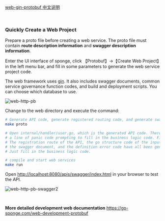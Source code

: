 [web-gin-protobuf 中文说明](https://www.bilibili.com/read/cv23040234)

<br>

### Quickly Create a Web Project

Prepare a proto file before creating a web service. The proto file must contain **route description information** and **swagger description information**.

Enter the UI interface of sponge, click 【Protobuf】→【Create Web Project】in the left menu bar, and fill in some parameters to generate the web service project code.

The web framework uses [gin](https://github.com/gin-gonic/gin). It also includes swagger documents, common service governance function codes, and build and deployment scripts. You can choose which database to use.

![web-http-pb](https://raw.githubusercontent.com/zhufuyi/sponge_examples/main/assets/en_web-http-pb.png)

Change to the web directory and execute the command:

```bash
# Generate API code, generate registered routing code, and generate swagger docs 
make proto

# Open internal/handler/user.go, which is the generated API code. There is 
# a line of panic code prompting to fill in the business logic code. Fill in the business logic here.
# The registration route of the API, the go structure code of the input parameter and the returned result, 
# the swagger document, and the definition error code have all been generated. 
# Just fill in the business logic code. 

# compile and start web services
make run 
```

Open [http://localhost:8080/apis/swagger/index.html](http://localhost:8080/apis/swagger/index.html) in your browser to test the API.

![web-http-pb-swagger2](https://raw.githubusercontent.com/zhufuyi/sponge_examples/main/assets/en_web-http-pb-swagger2.png)

<br>

**More detailed development web documentation** https://go-sponge.com/web-development-protobuf

<br>
